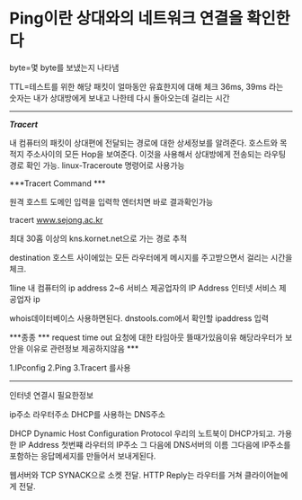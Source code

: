 Ping이란 상대와의 네트워크 연결을 확인한다
===

byte=몇 byte를 보냈는지 나타냄

TTL=테스트를 위한 해당 패킷이 얼마동안 유효한지에 대해 체크
36ms, 39ms 라는 숫자는 내가 상대방에게 보내고 나한테 다시 돌아오는데 걸리는 시간


---------------------------------------

***Tracert***

내 컴퓨터의 패킷이 상대편에 전달되는 경로에 대한 상세정보를 알려준다.
호스트와 목적지 주소사이의 모든 Hop을 보여준다.
이것을 사용해서 상대방에게 전송되는 라우팅 경로 확인 가능.
linux-Traceroute 명령어로 사용가능

***Tracert Command ***

원격 호스트 도메인 입력을 입력학 엔터치면 바로 결과확인가능

tracert www.sejong.ac.kr

최대 30홉 이상의 kns.kornet.net으로 가는 경로 추적

destination 호스트 사이에있는 모든 라우터에게 메시지를 주고받으면서 걸리는 시간을 체크.

1line 내 컴퓨터의 ip address
2~6 서비스 제공업자의 IP Address 인터넷 서비스 제공업자 ip

whois데이터베이스 사용하면된다.
dnstools.com에서 확인할 ipaddress 입력 

***종종 *** request time out 요청에 대한 타임아웃 뜰때가있음이유 해당라우터가 보안을 이유로 관련정보 제공하지않음 ***

1.IPconfig
2.Ping
3.Tracert 를사용

---------------------------------------

인터넷 연결시 필요한정보

ip주소
라우터주소
DHCP를 사용하는 DNS주소

DHCP Dynamic Host Configuration Protocol
우리의 노트북이 DHCP가되고. 가용한 IP Address 첫번쨰 라우터의 IP주소 그 다음에 DNS서버의 이름 그다음에 IP주소를 포함하는 응답메세지를 만들어서 보내게된다.

웹서버와 TCP SYNACK으로 소켓 전달.
HTTP Reply는 라우터를 거쳐 클라이어늩에게 전달.
